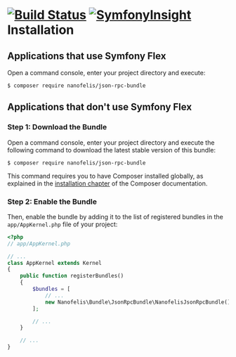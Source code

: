 [![Build Status](https://travis-ci.com/nanofelis/NanofelisJsonRpcBundle.svg?branch=master)](https://travis-ci.com/nanofelis/NanofelisJsonRpcBundle)
[![SymfonyInsight](https://insight.symfony.com/projects/993c360e-d436-4902-a253-9864451ee006/mini.svg)](https://insight.symfony.com/projects/993c360e-d436-4902-a253-9864451ee006)
Installation
============

Applications that use Symfony Flex
----------------------------------

Open a command console, enter your project directory and execute:

```console
$ composer require nanofelis/json-rpc-bundle
```

Applications that don't use Symfony Flex
----------------------------------------

### Step 1: Download the Bundle

Open a command console, enter your project directory and execute the
following command to download the latest stable version of this bundle:

```console
$ composer require nanofelis/json-rpc-bundle
```

This command requires you to have Composer installed globally, as explained
in the [installation chapter](https://getcomposer.org/doc/00-intro.md)
of the Composer documentation.

### Step 2: Enable the Bundle

Then, enable the bundle by adding it to the list of registered bundles
in the `app/AppKernel.php` file of your project:

```php
<?php
// app/AppKernel.php

// ...
class AppKernel extends Kernel
{
    public function registerBundles()
    {
        $bundles = [
            // ...
            new Nanofelis\Bundle\JsonRpcBundle\NanofelisJsonRpcBundle(),
        ];

        // ...
    }

    // ...
}
```
